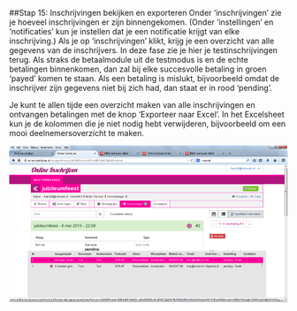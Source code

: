 ##Stap 15: Inschrijvingen bekijken en exporteren
Onder ‘inschrijvingen’ zie je hoeveel inschrijvingen er zijn binnengekomen. (Onder ‘instellingen’ en ‘notificaties’ kun je instellen dat je een notificatie krijgt van elke inschrijving.) Als je op ‘inschrijvingen’ klikt, krijg je een overzicht van alle gegevens van de inschrijvers. In deze fase zie je hier je testinschrijvingen terug. Als straks de betaalmodule uit de testmodus is en de echte betalingen binnenkomen, dan zal bij elke succesvolle betaling in groen ‘payed’ komen te staan. Als een betaling is mislukt, bijvoorbeeld omdat de inschrijver zijn gegevens niet bij zich had, dan staat er in rood ‘pending’. 

Je kunt te allen tijde een overzicht maken van alle inschrijvingen en ontvangen betalingen met de knop ‘Exporteer naar Excel’. In het Excelsheet kun je de kolommen die je niet nodig hebt verwijderen, bijvoorbeeld om een mooi deelnemersoverzicht te maken.

![inloggen](img/15-1.png)
